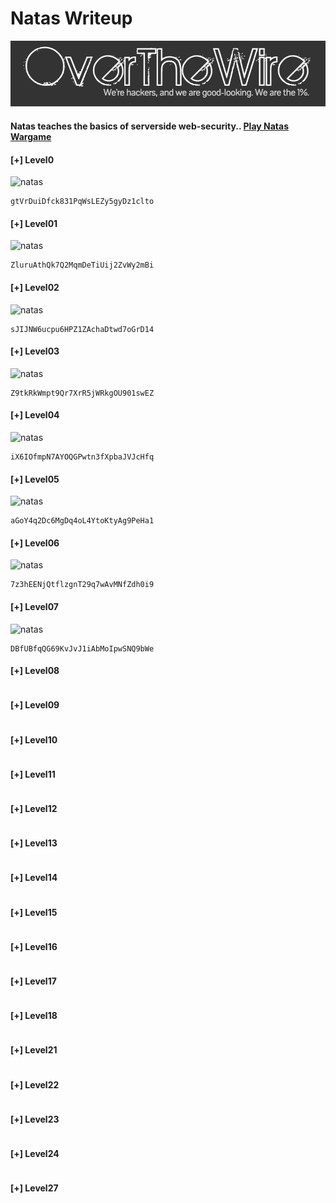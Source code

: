 # Natas Writeup

![natas](logo.png)
#### Natas teaches the basics of serverside web-security.. [Play Natas Wargame](https://overthewire.org/wargames/natas/ )

#### [+] Level0
![natas](level0.gif)
```
gtVrDuiDfck831PqWsLEZy5gyDz1clto
```
#### [+] Level01
![natas](level1.gif)
```
ZluruAthQk7Q2MqmDeTiUij2ZvWy2mBi
```
#### [+] Level02
![natas](level2.gif)
```
sJIJNW6ucpu6HPZ1ZAchaDtwd7oGrD14
```
#### [+] Level03
![natas](level3.gif)
```
Z9tkRkWmpt9Qr7XrR5jWRkgOU901swEZ
```
#### [+] Level04
![natas](level4.gif)
```
iX6IOfmpN7AYOQGPwtn3fXpbaJVJcHfq
```
#### [+] Level05
![natas](level5.gif)
```
aGoY4q2Dc6MgDq4oL4YtoKtyAg9PeHa1
```
#### [+] Level06
![natas](level6.gif)
```
7z3hEENjQtflzgnT29q7wAvMNfZdh0i9
```
#### [+] Level07
![natas](level7.gif)
```
DBfUBfqQG69KvJvJ1iAbMoIpwSNQ9bWe
```
#### [+] Level08
```

```
#### [+] Level09
```

```
#### [+] Level10
```

```
#### [+] Level11
```

```
#### [+] Level12
```

```
#### [+] Level13
```

```
#### [+] Level14
```

```
#### [+] Level15
```

```
#### [+] Level16
```

```
#### [+] Level17
```

```
#### [+] Level18
```
```

#### [+] Level21
```

```
#### [+] Level22
```

```
#### [+] Level23
```

```
#### [+] Level24
```

```
#### [+] Level27
```

```

